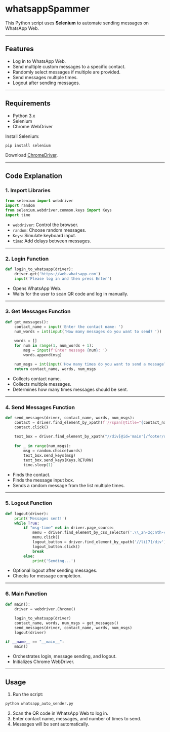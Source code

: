 # whatsappSpammer

This Python script uses **Selenium** to automate sending messages on WhatsApp Web.

---

## Features

* Log in to WhatsApp Web.
* Send multiple custom messages to a specific contact.
* Randomly select messages if multiple are provided.
* Send messages multiple times.
* Logout after sending messages.

---

## Requirements

* Python 3.x
* Selenium
* Chrome WebDriver

Install Selenium:

```bash
pip install selenium
```

Download [ChromeDriver](https://sites.google.com/chromium.org/driver/).

---

## Code Explanation

### 1. Import Libraries

```python
from selenium import webdriver
import random
from selenium.webdriver.common.keys import Keys
import time
```

* `webdriver`: Control the browser.
* `random`: Choose random messages.
* `Keys`: Simulate keyboard input.
* `time`: Add delays between messages.

---

### 2. Login Function

```python
def login_to_whatsapp(driver):
    driver.get('https://web.whatsapp.com')
    input('Please log in and then press Enter')
```

* Opens WhatsApp Web.
* Waits for the user to scan QR code and log in manually.

---

### 3. Get Messages Function

```python
def get_messages():
    contact_name = input('Enter the contact name: ')
    num_words = int(input('How many messages do you want to send? '))
    
    words = []
    for num in range(1, num_words + 1):
        msg = input(f'Enter message {num}: ')
        words.append(msg)

    num_msgs = int(input('How many times do you want to send a message? '))
    return contact_name, words, num_msgs
```

* Collects contact name.
* Collects multiple messages.
* Determines how many times messages should be sent.

---

### 4. Send Messages Function

```python
def send_messages(driver, contact_name, words, num_msgs):
    contact = driver.find_element_by_xpath(f'//span[@title="{contact_name}"]')
    contact.click()
    
    text_box = driver.find_element_by_xpath("//div[@id='main']/footer/div/div[2]/div/div[2]")
    
    for _ in range(num_msgs):
        msg = random.choice(words)
        text_box.send_keys(msg)
        text_box.send_keys(Keys.RETURN)
        time.sleep(1)
```

* Finds the contact.
* Finds the message input box.
* Sends a random message from the list multiple times.

---

### 5. Logout Function

```python
def logout(driver):
    print('Messages sent!')
    while True:
        if "msg-time" not in driver.page_source:
            menu = driver.find_element_by_css_selector('.\\_2n-zq:nth-child(3) > div > span')
            menu.click()
            logout_button = driver.find_element_by_xpath('//li[7]/div')
            logout_button.click()
            break
        else:
            print('Sending...')
```

* Optional logout after sending messages.
* Checks for message completion.

---

### 6. Main Function

```python
def main():
    driver = webdriver.Chrome()
    
    login_to_whatsapp(driver)
    contact_name, words, num_msgs = get_messages()
    send_messages(driver, contact_name, words, num_msgs)
    logout(driver)

if __name__ == "__main__":
    main()
```

* Orchestrates login, message sending, and logout.
* Initializes Chrome WebDriver.

---

## Usage

1. Run the script:

```bash
python whatsapp_auto_sender.py
```

2. Scan the QR code in WhatsApp Web to log in.
3. Enter contact name, messages, and number of times to send.
4. Messages will be sent automatically.
